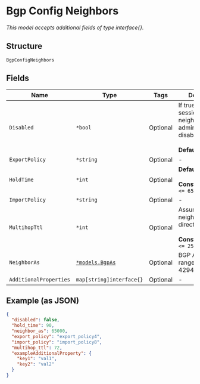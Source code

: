 
# Bgp Config Neighbors

*This model accepts additional fields of type interface{}.*

## Structure

`BgpConfigNeighbors`

## Fields

| Name | Type | Tags | Description |
|  --- | --- | --- | --- |
| `Disabled` | `*bool` | Optional | If true, the BGP session to this neighbor will be administratively disabled/shutdown<br><br>**Default**: `false` |
| `ExportPolicy` | `*string` | Optional | - |
| `HoldTime` | `*int` | Optional | **Default**: `90`<br><br>**Constraints**: `>= 0`, `<= 65535` |
| `ImportPolicy` | `*string` | Optional | - |
| `MultihopTtl` | `*int` | Optional | Assuming BGP neighbor is directly connected<br><br>**Constraints**: `>= 0`, `<= 255` |
| `NeighborAs` | [`*models.BgpAs`](../../doc/models/containers/bgp-as.md) | Optional | BGP AS, value in range 1-4294967295 |
| `AdditionalProperties` | `map[string]interface{}` | Optional | - |

## Example (as JSON)

```json
{
  "disabled": false,
  "hold_time": 90,
  "neighbor_as": 65000,
  "export_policy": "export_policy4",
  "import_policy": "import_policy8",
  "multihop_ttl": 72,
  "exampleAdditionalProperty": {
    "key1": "val1",
    "key2": "val2"
  }
}
```

